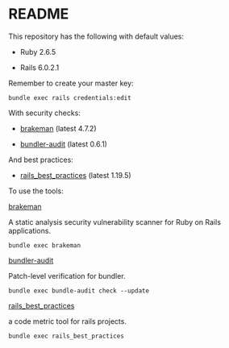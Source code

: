 # README

This repository has the following with default values: 

* Ruby 2.6.5

* Rails 6.0.2.1

Remember to create your master key: 

`bundle exec rails credentials:edit`

With security checks:

* [brakeman](https://github.com/presidentbeef/brakeman) (latest 4.7.2)

* [bundler-audit](https://github.com/rubysec/bundler-audit) (latest 0.6.1)

And best practices:

* [rails_best_practices](https://github.com/flyerhzm/rails_best_practices) (latest 1.19.5)

To use the tools:

[brakeman](https://github.com/presidentbeef/brakeman)

A static analysis security vulnerability scanner for Ruby on Rails applications.

`bundle exec brakeman`

[bundler-audit](https://github.com/rubysec/bundler-audit)

Patch-level verification for bundler.

`bundle exec bundle-audit check --update`

[rails_best_practices](https://github.com/flyerhzm/rails_best_practices)

a code metric tool for rails projects.

`bundle exec rails_best_practices`

For further configurations, go check the repository.
